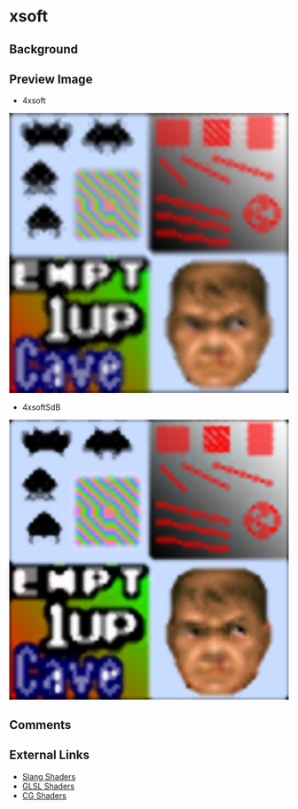 # xsoft

## Background

## Preview Image

* 4xsoft

![](../image/shader/xsoft/4xsoft.png)

* 4xsoftSdB

![](../image/shader/xsoft/4xsoftSdB.png)

## Comments

## External Links

* [Slang Shaders](https://github.com/libretro/slang-shaders)
* [GLSL Shaders](https://github.com/libretro/glsl-shaders)  
* [CG Shaders](https://github.com/libretro/common-shaders)
